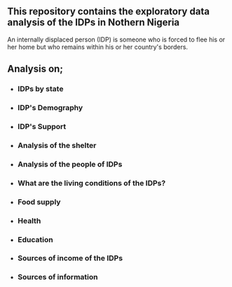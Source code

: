 ## This repository contains the exploratory data analysis of  the IDPs in Nothern Nigeria
An internally displaced person (IDP) is someone who is forced to flee his or her home but who remains within his or her country's borders.
## Analysis on;
* ### IDPs by state
* ### IDP's Demography
* ### IDP's Support
* ### Analysis of the shelter
* ### Analysis of the people of IDPs
* ### What are the living conditions of the IDPs?
* ### Food supply
* ### Health
* ### Education
* ### Sources of income of the IDPs
* ### Sources of information
